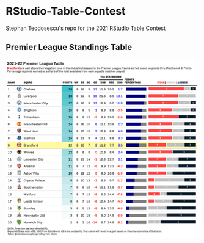 # RStudio-Table-Contest
Stephan Teodosescu's repo for the 2021 RStudio Table Contest

Premier League Standings Table
------------

![Explosive Plays](https://raw.githubusercontent.com/steodose/RStudio-Table-Contest/main/2021-22%20Premier%20League%20Table.png)
